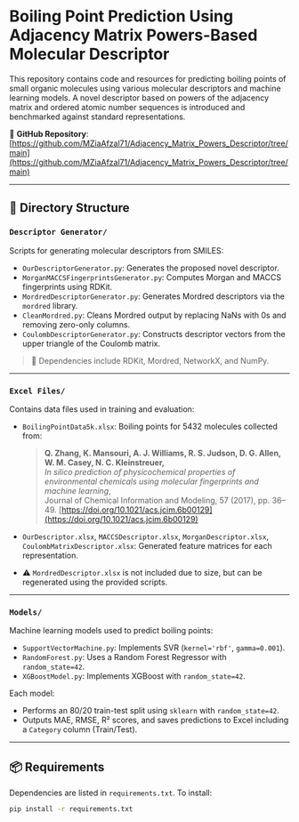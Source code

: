# Boiling Point Prediction Using Adjacency Matrix Powers-Based Molecular Descriptor

This repository contains code and resources for predicting boiling points of small organic molecules using various molecular descriptors and machine learning models. A novel descriptor based on powers of the adjacency matrix and ordered atomic number sequences is introduced and benchmarked against standard representations.

📍 **GitHub Repository**: [https://github.com/MZiaAfzal71/Adjacency_Matrix_Powers_Descriptor/tree/main](https://github.com/MZiaAfzal71/Adjacency_Matrix_Powers_Descriptor/tree/main)

---

## 📁 Directory Structure

### `Descriptor Generator/`
Scripts for generating molecular descriptors from SMILES:

- `OurDescriptorGenerator.py`: Generates the proposed novel descriptor.
- `MorganMACCSFingerprintsGenerator.py`: Computes Morgan and MACCS fingerprints using RDKit.
- `MordredDescriptorGenerator.py`: Generates Mordred descriptors via the `mordred` library.
- `CleanMordred.py`: Cleans Mordred output by replacing NaNs with 0s and removing zero-only columns.
- `CoulombDescriptorGenerator.py`: Constructs descriptor vectors from the upper triangle of the Coulomb matrix.

> 🧪 Dependencies include RDKit, Mordred, NetworkX, and NumPy.

---

### `Excel Files/`
Contains data files used in training and evaluation:

- `BoilingPointData5k.xlsx`: Boiling points for 5432 molecules collected from:
  
  > **Q. Zhang, K. Mansouri, A. J. Williams, R. S. Judson, D. G. Allen, W. M. Casey, N. C. Kleinstreuer,**  
  > *In silico prediction of physicochemical properties of environmental chemicals using molecular fingerprints and machine learning*,  
  > Journal of Chemical Information and Modeling, 57 (2017), pp. 36–49. [https://doi.org/10.1021/acs.jcim.6b00129](https://doi.org/10.1021/acs.jcim.6b00129)

- `OurDescriptor.xlsx`, `MACCSDescriptor.xlsx`, `MorganDescriptor.xlsx`, `CoulombMatrixDescriptor.xlsx`: Generated feature matrices for each representation.
- ⚠️ `MordredDescriptor.xlsx` is not included due to size, but can be regenerated using the provided scripts.

---

### `Models/`
Machine learning models used to predict boiling points:

- `SupportVectorMachine.py`: Implements SVR (`kernel='rbf'`, `gamma=0.001`).
- `RandomForest.py`: Uses a Random Forest Regressor with `random_state=42`.
- `XGBoostModel.py`: Implements XGBoost with `random_state=42`.

Each model:
- Performs an 80/20 train-test split using `sklearn` with `random_state=42`.
- Outputs MAE, RMSE, R² scores, and saves predictions to Excel including a `Category` column (Train/Test).

---

## 📦 Requirements

Dependencies are listed in `requirements.txt`. To install:

```bash
pip install -r requirements.txt
